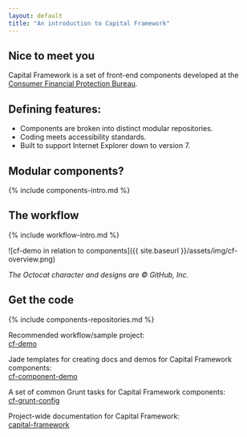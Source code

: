 ```yaml
---
layout: default
title: "An introduction to Capital Framework"
---
```



## Nice to meet you

Capital Framework is a set of front-end components developed at the
[Consumer Financial Protection Bureau](http://cfpb.github.io/).


## Defining features:

- Components are broken into distinct modular repositories.
- Coding meets accessibility standards.
- Built to support Internet Explorer down to version 7.


## Modular components?

{% include components-intro.md %}


## The workflow

{% include workflow-intro.md %}

![cf-demo in relation to components]({{ site.baseurl }}/assets/img/cf-overview.png)

_The Octocat character and designs are © GitHub, Inc._


## Get the code

{% include components-repositories.md %}

Recommended workflow/sample project:  
[cf-demo](https://github.com/cfpb/cf-demo)

Jade templates for creating docs and demos for Capital Framework components:  
[cf-component-demo](https://github.com/cfpb/cf-component-demo)

A set of common Grunt tasks for Capital Framework components:  
[cf-grunt-config](https://github.com/cfpb/cf-grunt-config)

Project-wide documentation for Capital Framework:  
[capital-framework](https://github.com/cfpb/capital-framework)
